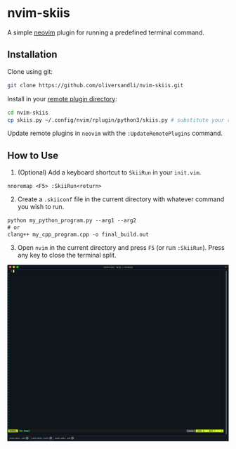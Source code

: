 # nvim-skiis

A simple [neovim](https://neovim.io/) plugin for running a predefined terminal command.

## Installation

Clone using git:
```bash
git clone https://github.com/oliversandli/nvim-skiis.git
```

Install in your [remote plugin directory](https://neovim.io/doc/user/remote_plugin.html):
```bash
cd nvim-skiis
cp skiis.py ~/.config/nvim/rplugin/python3/skiis.py # substitute your remote plugin directory here
```

Update remote plugins in `neovim` with the `:UpdateRemotePlugins` command.

## How to Use

1. (Optional) Add a keyboard shortcut to `SkiiRun` in your `init.vim`.
```vimscript
nnoremap <F5> :SkiiRun<return>
```

2. Create a `.skiiconf` file in the current directory with whatever command you wish to run.
```
python my_python_program.py --arg1 --arg2
# or
clang++ my_cpp_program.cpp -o final_build.out
```

3. Open `nvim` in the current directory and press `F5` (or run `:SkiiRun`). Press any key to close the terminal split.

![Alt Text](resources/mg1.gif)
